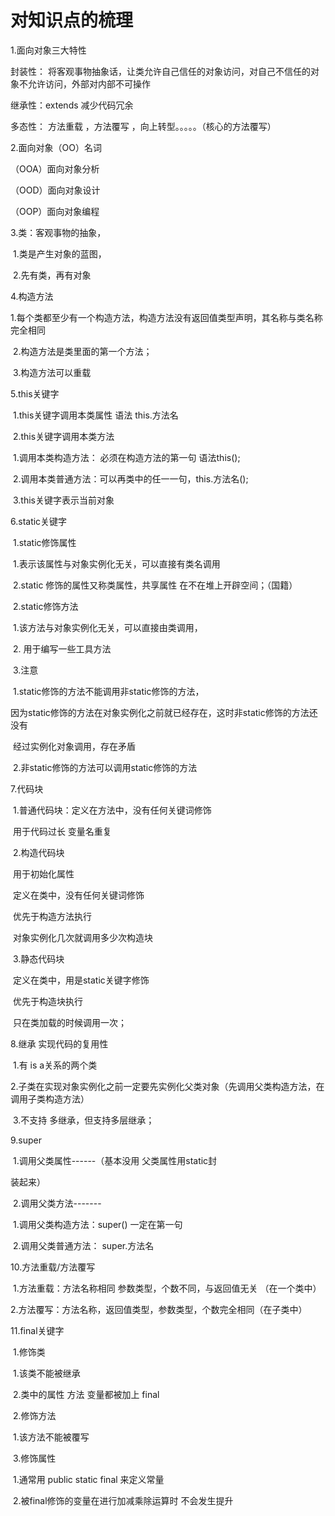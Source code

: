 # 对知识点的梳理

1.面向对象三大特性

 封装性： 将客观事物抽象话，让类允许自己信任的对象访问，对自己不信任的对象不允许访问，外部对内部不可操作

继承性：extends   减少代码冗余

多态性： 方法重载  ，方法覆写 ，向上转型。。。。。（核心的方法覆写）

2.面向对象（OO）名词

（OOA）面向对象分析

（OOD）面向对象设计

（OOP）面向对象编程

3.类：客观事物的抽象，

​	1.类是产生对象的蓝图，

​	2.先有类，再有对象



4.构造方法

​	1.每个类都至少有一个构造方法，构造方法没有返回值类型声明，其名称与类名称完全相同

​	2.构造方法是类里面的第一个方法；

​	3.构造方法可以重载

5.this关键字

​	1.this关键字调用本类属性  语法  this.方法名

​	2.this关键字调用本类方法

​			1.调用本类构造方法： 必须在构造方法的第一句  语法this();

​			2.调用本类普通方法：可以再类中的任一一句，this.方法名();

​	3.this关键字表示当前对象



6.static关键字

​	1.static修饰属性

​		1.表示该属性与对象实例化无关，可以直接有类名调用

​		2.static 修饰的属性又称类属性，共享属性  在不在堆上开辟空间；（国籍）

​	2.static修饰方法

​		1.该方法与对象实例化无关，可以直接由类调用， 

​		2. 用于编写一些工具方法  

​		3.注意

​				1.static修饰的方法不能调用非static修饰的方法，

​						因为static修饰的方法在对象实例化之前就已经存在，这时非static修饰的方法还没有													 

​						经过实例化对象调用，存在矛盾

​				2.非static修饰的方法可以调用static修饰的方法

7.代码块

​	1.普通代码块：定义在方法中，没有任何关键词修饰

​		用于代码过长  变量名重复

​	2.构造代码块

​		用于初始化属性

​		定义在类中，没有任何关键词修饰

​		优先于构造方法执行

​		对象实例化几次就调用多少次构造块

​	3.静态代码块

​		定义在类中，用是static关键字修饰

​		优先于构造块执行

​		只在类加载的时候调用一次；

8.继承   实现代码的复用性   

​		1.有  is  a关系的两个类

​		2.子类在实现对象实例化之前一定要先实例化父类对象（先调用父类构造方法，在调用子类构造方法）

​		3.不支持 多继承，但支持多层继承；

9.super

​		1.调用父类属性------（基本没用  父类属性用static封

装起来）

​		2.调用父类方法-------

​			1.调用父类构造方法：super()   一定在第一句

​			2.调用父类普通方法： super.方法名

10.方法重载/方法覆写

​          1.方法重载：方法名称相同   参数类型，个数不同，与返回值无关    （在一个类中）

​	 2.方法覆写：方法名称，返回值类型，参数类型，个数完全相同（在子类中）



11.final关键字

​		1.修饰类

​		 		1.该类不能被继承

​				2.类中的属性 方法  变量都被加上  final

​		2.修饰方法

​				1.该方法不能被覆写

​		3.修饰属性

​				1.通常用  public   static  final    来定义常量

​				2.被final修饰的变量在进行加减乘除运算时  不会发生提升



​	

